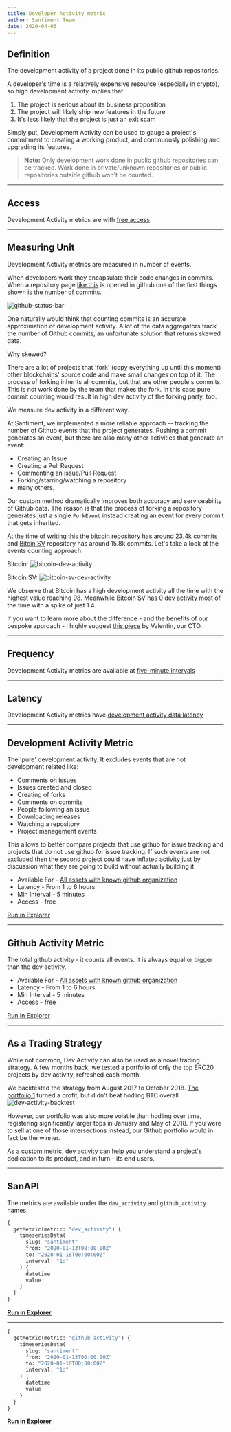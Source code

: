 ```yaml
---
title: Developer Activity metric
author: Santiment Team
date: 2020-04-06
---
```


## Definition

The development activity of a project done in its public github repositories.

A developer's time is a relatively expensive resource (especially in crypto), so
high development activity implies that:

1. The project is serious about its business proposition
2. The project will likely ship new features in the future
3. It's less likely that the project is just an exit scam

Simply put, Development Activity can be used to gauge a project's commitment to
creating a working product, and continuously polishing and upgrading its
features.

> **Note:** Only development work done in public github repositories can be tracked.
> Work done in private/unknown repositories or public repositories outside
> github won't be counted.

---

## Access

Development Activity metrics are with [free access](/metrics/details/access#free-access).

---

## Measuring Unit

Development Activity metrics are measured in number of events.

When developers work they encapsulate their code changes in commits. When a
repository page [like this](https://github.com/santiment/sanbase2) is opened in
github one of the first things shown is the number of commits.

![github-status-bar](github-status-bar.png)

One naturally would think that counting commits is an accurate approximation of
development activity. A lot of the data aggregators track the number of Github
commits, an unfortunate solution that returns skewed data.

Why skewed?

There are a lot of projects that 'fork' (copy everything up until this moment)
other blockchains' source code and make small changes on top of it. The process
of forking inherits all commits, but that are other people's commits. This is
not work done by the team that makes the fork. In this case pure commit counting
would result in high dev activity of the forking party, too.

We measure dev activity in a different way.

At Santiment, we implemented a more reliable approach -- tracking the number of
Github events that the project generates. Pushing a commit generates an event,
but there are also many other activities that generate an event:

- Creating an Issue
- Creating a Pull Request
- Commenting an issue/Pull Request
- Forking/starring/watching a repository
- many others.

Our custom method dramatically improves both accuracy and serviceability of
Github data. The reason is that the process of forking a repository generates
just a single `ForkEvent` instead creating an event for every commit that gets
inherited.

At the time of writing this the [bitcoin](https://github.com/bitcoin/bitcoin)
repository has around 23.4k commits and [Bitoin
SV](https://github.com/bitcoin-sv/bitcoin-sv) repository has around 15.8k
commits. Let's take a look at the events counting approach:

Bitcoin: ![bitcoin-dev-activity](bitcoin-dev-activity.png)

Bitcoin SV: ![bitcoin-sv-dev-activity](bitcoin-sv-dev-activity.png)

We observe that Bitcoin has a high development activity all the time with the
highest value reaching 98. Meanwhile Bitcoin SV has 0 dev activity most of the
time with a spike of just 1.4.

If you want to learn more about the difference - and the benefits of our bespoke
approach - I highly suggest [this
piece](https://medium.com/santiment/tracking-github-activity-of-crypto-projects-introducing-a-better-approach-9fb1af3f1c32)
by Valentin, our CTO.

---

## Frequency

Development Activity metrics are available at [five-minute intervals](/metrics/details/frequency#five-minute-frequency)

---

## Latency

Development Activity metrics have [development activity data latency](/metrics/details/latency#development-activity-latency)

---

## Development Activity Metric

The 'pure' development activity. It excludes events that are not development
related like:

- Comments on issues
- Issues created and closed
- Creating of forks
- Comments on commits
- People following an issue
- Downloading releases
- Watching a repository
- Project management events

This allows to better compare projects that use github for issue tracking and
projects that do not use github for issue tracking. If such events are not
excluded then the second project could have inflated activity just by discussion
what they are going to build without actually building it.

- Available For - [All assets with known github
  organization](<https://api.santiment.net/graphiql?variables=&query=%7B%0A%20%20getMetric(metric%3A%20%22dev_activity%22)%7B%0A%20%20%20%20metadata%7B%0A%20%20%20%20%20%20availableSlugs%0A%20%20%20%20%7D%0A%20%20%7D%0A%7D>)
- Latency - From 1 to 6 hours
- Min Interval - 5 minutes
- Access - free

[Run in
Explorer](<https://api.santiment.net/graphiql?variables=&query=%7B%0A%20%20getMetric(metric%3A%20%22dev_activity%22)%7B%0A%20%20%20%20timeseriesData(%0A%20%20%20%20%20%20slug%3A%20%22ethereum%22%0A%20%20%20%20%20%20from%3A%20%222020-02-10T07%3A00%3A00Z%22%0A%20%20%20%20%20%20to%3A%20%222020-03-10T07%3A00%3A00Z%22%0A%20%20%20%20%20%20interval%3A%20%221w%22)%7B%0A%20%20%20%20%20%20%20%20datetime%0A%20%20%20%20%20%20%20%20value%0A%20%20%20%20%20%20%7D%0A%20%20%7D%0A%7D>)

---

## Github Activity Metric

The total github activity - it counts all events. It is always equal or bigger
than the dev activity.

- Available For - [All assets with known github
  organization](<https://api.santiment.net/graphiql?variables=&query=%7B%0A%20%20getMetric(metric%3A%20%22github_activity%22)%7B%0A%20%20%20%20metadata%7B%0A%20%20%20%20%20%20availableSlugs%0A%20%20%20%20%7D%0A%20%20%7D%0A%7D>)
- Latency - From 1 to 6 hours
- Min Interval - 5 minutes
- Access - free

[Run in
Explorer](<https://api.santiment.net/graphiql?variables=&query=%7B%0A%20%20getMetric(metric%3A%20%22github_activity%22)%7B%0A%20%20%20%20timeseriesData(%0A%20%20%20%20%20%20slug%3A%20%22ethereum%22%0A%20%20%20%20%20%20from%3A%20%222020-02-10T07%3A00%3A00Z%22%0A%20%20%20%20%20%20to%3A%20%222020-03-10T07%3A00%3A00Z%22%0A%20%20%20%20%20%20interval%3A%20%221w%22)%7B%0A%20%20%20%20%20%20%20%20datetime%0A%20%20%20%20%20%20%20%20value%0A%20%20%20%20%20%20%7D%0A%20%20%7D%0A%7D>)

---

## As a Trading Strategy

While not common, Dev Activity can also be used as a novel trading strategy. A
few months back, we tested a portfolio of only the top ERC20 projects by dev
activity, refreshed each month.

We backtested the strategy from August 2017 to October 2018. [The portfolio
1](https://santiment.net/blog/github-activity-portfolio/) turned a profit, but
didn't beat hodling BTC overall.
![dev-activity-backtest](dev-activity-backtest.png)

However, our portfolio was also more volatile than hodling over time,
registering significantly larger tops in January and May of 2018. If you were to
sell at one of those intersections instead, our Github portfolio would in fact
be the winner.

As a custom metric, dev activity can help you understand a project's dedication
to its product, and in turn - its end users.

---

## SanAPI

The metrics are available under the `dev_activity` and `github_activity` names.

```graphql
{
  getMetric(metric: "dev_activity") {
    timeseriesData(
      slug: "santiment"
      from: "2020-01-13T00:00:00Z"
      to: "2020-01-18T00:00:00Z"
      interval: "1d"
    ) {
      datetime
      value
    }
  }
}
```

**[Run in Explorer](<https://api.santiment.net/graphiql?query=%7B%0A%20%20getMetric(metric%3A%20%22dev_activity%22)%20%7B%0A%20%20%20%20timeseriesData(%0A%20%20%20%20%20%20slug%3A%20%22santiment%22%0A%20%20%20%20%20%20from%3A%20%222020-01-13T00%3A00%3A00Z%22%0A%20%20%20%20%20%20to%3A%20%222020-01-18T00%3A00%3A00Z%22%0A%20%20%20%20%20%20interval%3A%20%221d%22)%20%7B%0A%20%20%20%20%20%20%20%20datetime%0A%20%20%20%20%20%20%20%20value%0A%20%20%20%20%7D%0A%20%20%7D%0A%7D%0A&variables=>)**

---

```graphql
{
  getMetric(metric: "github_activity") {
    timeseriesData(
      slug: "santiment"
      from: "2020-01-13T00:00:00Z"
      to: "2020-01-18T00:00:00Z"
      interval: "1d"
    ) {
      datetime
      value
    }
  }
}
```

**[Run in Explorer](<https://api.santiment.net/graphiql?query=%7B%0A%20%20getMetric(metric%3A%20%22github_activity%22)%20%7B%0A%20%20%20%20timeseriesData(%0A%20%20%20%20%20%20slug%3A%20%22santiment%22%0A%20%20%20%20%20%20from%3A%20%222020-01-13T00%3A00%3A00Z%22%0A%20%20%20%20%20%20to%3A%20%222020-01-18T00%3A00%3A00Z%22%0A%20%20%20%20%20%20interval%3A%20%221d%22)%20%7B%0A%20%20%20%20%20%20%20%20datetime%0A%20%20%20%20%20%20%20%20value%0A%20%20%20%20%7D%0A%20%20%7D%0A%7D%0A&variables=>)**
